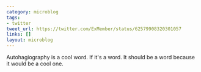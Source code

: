 ```yaml
---
category: microblog
tags:
- twitter
tweet_url: https://twitter.com/ExMember/status/62579908320301057
links: []
layout: microblog
---
```

Autohagiography is a cool word. If it's a word. It should be a word because it would be a cool one.
